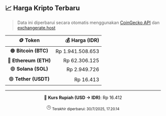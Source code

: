 

<!-- HARGA_KRIPTO -->
## 📈 Harga Kripto Terbaru

> Data ini diperbarui secara otomatis menggunakan [CoinGecko API](https://www.coingecko.com/) dan [exchangerate.host](https://exchangerate.host/)

<div align="center">

| 🪙 Token | 💰 Harga (IDR) |
|:------:|---------------:|
| 🟠 **Bitcoin (BTC)**   | Rp 1.941.508.653 |
| 🔵 **Ethereum (ETH)**  | Rp 62.306.125 |
| 🟣 **Solana (SOL)**    | Rp 2.949.726 |
| 🟢 **Tether (USDT)**   | Rp 16.413 |

---

💱 **Kurs Rupiah (USD → IDR)**: Rp 16.412

🕒 <sub>Terakhir diperbarui: 30/7/2025, 17.20.14</sub>

</div>
<!-- /HARGA_KRIPTO -->